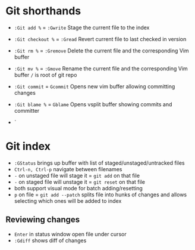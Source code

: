 # Git shorthands

- `:Git add %`      =  `:Gwrite`	Stage the current file to the index
- `:Git checkout %` =  `:Gread`	  Revert current file to last checked in version
- `:Git rm %`       =  `:Gremove`	Delete the current file and the corresponding Vim buffer
- `:Git mv %`       =  `:Gmove`	  Rename the current file and the corresponding Vim buffer `/` is root of git repo

- `:Git commit`     =  `Gcommit` Opens new vim buffer allowing committing changes
- `:Git blame %`    =  `Gblame` Opens vsplit buffer showing commits and committer
- `

# Git index

- `:GStatus` brings up buffer with list of staged/unstaged/untracked files
- `Ctrl-n, Ctrl-p` navigate between filenames
- `-` on unstaged file will stage it = `git add` on that file 
- `-` on staged file will unstage it = `git reset` on that file
- both support visual mode for batch adding/resetting
- `p` on file = `git add --patch` splits file into hunks of changes and allows selecting which ones will be added to
  index

## Reviewing changes

- `Enter` in status window open file under cursor
- `:Gdiff` shows diff of changes

